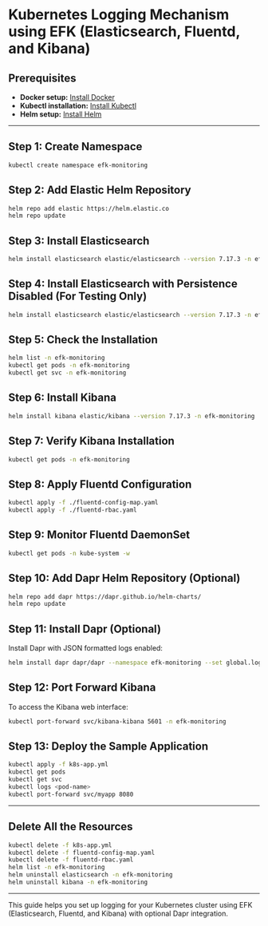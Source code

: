 # Kubernetes Logging Mechanism using EFK (Elasticsearch, Fluentd, and Kibana)

## Prerequisites
- **Docker setup:** [Install Docker](https://docs.docker.com/engine/install/)
- **Kubectl installation:** [Install Kubectl](https://kubernetes.io/docs/tasks/tools/install-kubectl/)
- **Helm setup:** [Install Helm](https://helm.sh/docs/intro/install/)

---

## Step 1: Create Namespace
```sh
kubectl create namespace efk-monitoring
```

## Step 2: Add Elastic Helm Repository
```sh
helm repo add elastic https://helm.elastic.co
helm repo update
```

## Step 3: Install Elasticsearch
```sh
helm install elasticsearch elastic/elasticsearch --version 7.17.3 -n efk-monitoring --set replicas=1
```

## Step 4: Install Elasticsearch with Persistence Disabled (For Testing Only)
```sh
helm install elasticsearch elastic/elasticsearch --version 7.17.3 -n efk-monitoring --set persistence.enabled=false,replicas=1
```

## Step 5: Check the Installation
```sh
helm list -n efk-monitoring
kubectl get pods -n efk-monitoring
kubectl get svc -n efk-monitoring
```

## Step 6: Install Kibana
```sh
helm install kibana elastic/kibana --version 7.17.3 -n efk-monitoring
```

## Step 7: Verify Kibana Installation
```sh
kubectl get pods -n efk-monitoring
```

## Step 8: Apply Fluentd Configuration
```sh
kubectl apply -f ./fluentd-config-map.yaml
kubectl apply -f ./fluentd-rbac.yaml
```

## Step 9: Monitor Fluentd DaemonSet
```sh
kubectl get pods -n kube-system -w
```

## Step 10: Add Dapr Helm Repository (Optional)
```sh
helm repo add dapr https://dapr.github.io/helm-charts/
helm repo update
```

## Step 11: Install Dapr (Optional)
Install Dapr with JSON formatted logs enabled:
```sh
helm install dapr dapr/dapr --namespace efk-monitoring --set global.logAsJson=true
```

## Step 12: Port Forward Kibana
To access the Kibana web interface:
```sh
kubectl port-forward svc/kibana-kibana 5601 -n efk-monitoring
```

## Step 13: Deploy the Sample Application
```sh
kubectl apply -f k8s-app.yml
kubectl get pods
kubectl get svc
kubectl logs <pod-name>
kubectl port-forward svc/myapp 8080
```

---

## Delete All the Resources
```sh
kubectl delete -f k8s-app.yml
kubectl delete -f fluentd-config-map.yaml
kubectl delete -f fluentd-rbac.yaml
helm list -n efk-monitoring
helm uninstall elasticsearch -n efk-monitoring
helm uninstall kibana -n efk-monitoring
```

---

This guide helps you set up logging for your Kubernetes cluster using EFK (Elasticsearch, Fluentd, and Kibana) with optional Dapr integration.

